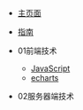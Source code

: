 <!-- docs/_sidebar.md -->

* [主页面](/README.md)
<!-- * [✅内容页](zh-cn/) -->
* [指南](/guide.md)

* 01前端技术
	* [JavaScript](01/JavaScript/) 
	* [echarts](01/echarts/)

* 02服务器端技术

